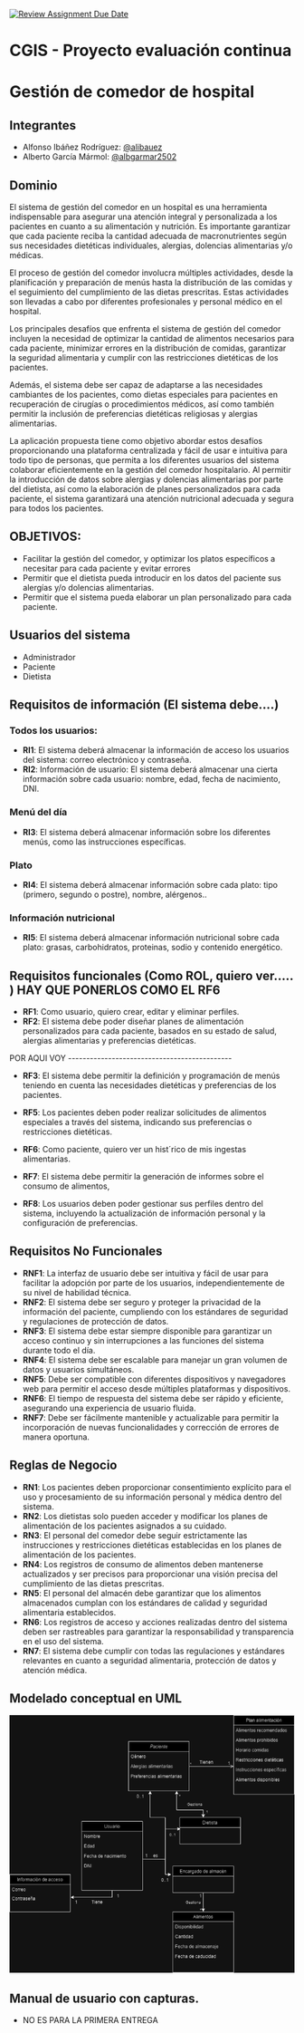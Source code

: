 [![Review Assignment Due Date](https://classroom.github.com/assets/deadline-readme-button-24ddc0f5d75046c5622901739e7c5dd533143b0c8e959d652212380cedb1ea36.svg)](https://classroom.github.com/a/aMYFqSAE)

# CGIS - Proyecto evaluación continua

# Gestión de comedor de hospital
## Integrantes
- Alfonso Ibáñez Rodríguez: [@alibauez](https://github.com/alibauez)
- Alberto García Mármol: [@albgarmar2502](https://github.com/albgarmar2502)


## Dominio

El sistema de gestión del comedor en un hospital es una herramienta indispensable para asegurar una atención integral y personalizada a los pacientes en cuanto a su alimentación y nutrición. Es importante garantizar que cada paciente reciba la cantidad adecuada de macronutrientes según sus necesidades dietéticas individuales, alergias, dolencias alimentarias y/o médicas.

El proceso de gestión del comedor involucra múltiples actividades, desde la planificación y preparación de menús hasta la distribución de las comidas y el seguimiento del cumplimiento de las dietas prescritas. Estas actividades son llevadas a cabo por diferentes profesionales y personal médico en el hospital.

Los principales desafíos que enfrenta el sistema de gestión del comedor incluyen la necesidad de optimizar la cantidad de alimentos necesarios para cada paciente, minimizar errores en la distribución de comidas, garantizar la seguridad alimentaria y cumplir con las restricciones dietéticas de los pacientes.

Además, el sistema debe ser capaz de adaptarse a las necesidades cambiantes de los pacientes, como dietas especiales para pacientes en recuperación de cirugías o procedimientos médicos, así como también permitir la inclusión de preferencias dietéticas religiosas y alergias alimentarias.

La aplicación propuesta tiene como objetivo abordar estos desafíos proporcionando una plataforma centralizada y fácil de usar e intuitiva para todo tipo de personas, que permita a los diferentes usuarios del sistema colaborar eficientemente en la gestión del comedor hospitalario. Al permitir la introducción de datos sobre alergias y dolencias alimentarias por parte del dietista, así como la elaboración de planes personalizados para cada paciente, el sistema garantizará una atención nutricional adecuada y segura para todos los pacientes.

## OBJETIVOS:
- Facilitar la gestión del comedor, y optimizar los platos específicos a necesitar para cada paciente y evitar errores 
- Permitir que el dietista pueda introducir en los datos del paciente sus alergías y/o dolencias alimentarias.
- Permitir que el sistema pueda elaborar un plan personalizado para cada paciente.


## Usuarios del sistema
- Administrador 
- Paciente
- Dietista

## Requisitos de información (El sistema debe....)
### Todos los usuarios:
- **RI1**: El sistema deberá almacenar la información de acceso los usuarios del sistema: correo electrónico y contraseña.
- **RI2**: Información de usuario: El sistema deberá almacenar una cierta información sobre cada usuario: nombre, edad, fecha de nacimiento, DNI. 

### Menú del día
- **RI3**: El sistema deberá almacenar información sobre los diferentes menús, como las instrucciones específicas.

### Plato
- **RI4**: El sistema deberá almacenar información sobre cada plato: tipo (primero, segundo o postre), nombre, alérgenos..


### Información nutricional
- **RI5**: El sistema deberá almacenar información nutricional sobre cada plato: grasas, carbohidratos, proteinas, sodio y contenido energético.

  
## Requisitos funcionales (Como ROL, quiero ver..... ) HAY QUE PONERLOS COMO EL RF6 
- **RF1**: Como usuario, quiero crear, editar y eliminar perfiles.
- **RF2**: El sistema debe poder diseñar planes de alimentación personalizados para cada paciente, basados en su estado de salud, alergias alimentarias y preferencias dietéticas.



POR AQUI VOY ---------------------------------------------



- **RF3**: El sistema debe permitir la definición y programación de menús teniendo en cuenta las necesidades dietéticas y preferencias de los pacientes.

- **RF5**: Los pacientes deben poder realizar solicitudes de alimentos especiales a través del sistema, indicando sus preferencias o restricciones dietéticas. 
- **RF6**: Como paciente, quiero ver un hist´rico de mis ingestas alimentarias.
- **RF7**: El sistema debe permitir la generación de informes sobre el consumo de alimentos, 
- **RF8**: Los usuarios deben poder gestionar sus perfiles dentro del sistema, incluyendo la actualización de información personal y la configuración de preferencias. 


## Requisitos No Funcionales 
- **RNF1**: La interfaz de usuario debe ser intuitiva y fácil de usar para facilitar la adopción por parte de los usuarios, independientemente de su nivel de habilidad técnica.
- **RNF2**: El sistema debe ser seguro y proteger la privacidad de la información del paciente, cumpliendo con los estándares de seguridad y regulaciones de protección de datos.
- **RNF3**: El sistema debe estar siempre disponible para garantizar un acceso continuo y sin interrupciones a las funciones del sistema durante todo el día.
- **RNF4**: El sistema debe ser escalable para manejar un gran volumen de datos y usuarios simultáneos.
- **RNF5**: Debe ser compatible con diferentes dispositivos y navegadores web para permitir el acceso desde múltiples plataformas y dispositivos.
- **RNF6**: El tiempo de respuesta del sistema debe ser rápido y eficiente, asegurando una experiencia de usuario fluida.
- **RNF7**: Debe ser fácilmente mantenible y actualizable para permitir la incorporación de nuevas funcionalidades y corrección de errores de manera oportuna.


## Reglas de Negocio
- **RN1**: Los pacientes deben proporcionar consentimiento explícito para el uso y procesamiento de su información personal y médica dentro del sistema.
- **RN2**: Los dietistas solo pueden acceder y modificar los planes de alimentación de los pacientes asignados a su cuidado.
- **RN3**: El personal del comedor debe seguir estrictamente las instrucciones y restricciones dietéticas establecidas en los planes de alimentación de los pacientes.
- **RN4**: Los registros de consumo de alimentos deben mantenerse actualizados y ser precisos para proporcionar una visión precisa del cumplimiento de las dietas prescritas.
- **RN5**: El personal del almacén debe garantizar que los alimentos almacenados cumplan con los estándares de calidad y seguridad alimentaria establecidos.
- **RN6**: Los registros de acceso y acciones realizadas dentro del sistema deben ser rastreables para garantizar la responsabilidad y transparencia en el uso del sistema.
- **RN7**: El sistema debe cumplir con todas las regulaciones y estándares relevantes en cuanto a seguridad alimentaria, protección de datos y atención médica.
 

## Modelado conceptual en UML

![Modelado conceptual en UML](images/UML.drawio.png)



## Manual de usuario con capturas. 
- NO ES PARA LA PRIMERA ENTREGA
